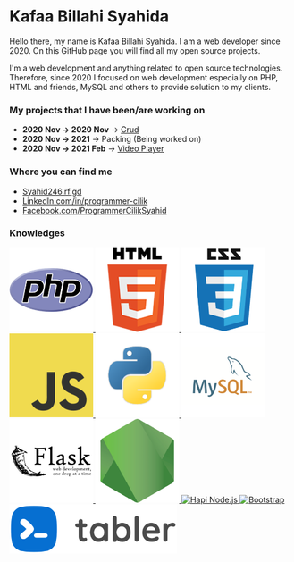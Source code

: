 # Kafaa Billahi Syahida

Hello there, my name is Kafaa Billahi Syahida. I am a web developer since 2020. On this GitHub page you will find all my open source projects.

I'm a web development and anything related to open source technologies. Therefore, since 2020 I focused on web development especially on PHP, HTML and friends, MySQL and others to provide solution to my clients.

### My projects that I have been/are working on

- **2020 Nov &rarr; 2020 Nov** &rarr; [Crud](https://github.com/syahid246/crud)
- **2020 Nov &rarr; 2021** &rarr; Packing (Being worked on)
- **2020 Nov &rarr; 2021 Feb** &rarr; [Video Player](https://isofan24.github.io/youtube/)

### Where you can find me

- [Syahid246.rf.gd](https://syahid246.rf.gd)
- [LinkedIn.com/in/programmer-cilik](https://linkedin.com/in/programmer-cilik/)
- [Facebook.com/ProgrammerCilikSyahid](https://facebook.com/programmerciliksyahid)

### Knowledges

<a href="https://php.net">
  <img src="https://raw.githubusercontent.com/github/explore/ccc16358ac4530c6a69b1b80c7223cd2744dea83/topics/php/php.png" width="150" alt="PHP"/>
</a>
<a href="https://html.spec.whatwg.org">
  <img src="https://raw.githubusercontent.com/github/explore/80688e429a7d4ef2fca1e82350fe8e3517d3494d/topics/html/html.png" width="150" alt="HTML"/>
</a>
<a href="https://w3.org/TR/CSS/#css">
  <img src="https://raw.githubusercontent.com/github/explore/80688e429a7d4ef2fca1e82350fe8e3517d3494d/topics/css/css.png" width="150" alt="CSS"/>
</a>
<a href="https://ecma-international.org/publications-and-standards/standards/ecma-262/">
  <img src="https://raw.githubusercontent.com/github/explore/80688e429a7d4ef2fca1e82350fe8e3517d3494d/topics/javascript/javascript.png" width="150" alt="Javascript"/>
</a>
<a href="https://python.org">
  <img src="https://raw.githubusercontent.com/github/explore/80688e429a7d4ef2fca1e82350fe8e3517d3494d/topics/python/python.png" width="150" alt="Python"/>
</a>
<a href="https://mysql.com">
  <img src="https://raw.githubusercontent.com/github/explore/80688e429a7d4ef2fca1e82350fe8e3517d3494d/topics/mysql/mysql.png" width="150" alt="MySQL"/>
</a>
<a href="https://palletsprojects.com/p/flask">
  <img src="https://raw.githubusercontent.com/github/explore/80688e429a7d4ef2fca1e82350fe8e3517d3494d/topics/flask/flask.png" width="150" alt="Python Flask"/>
</a>
<a href="https://nodejs.org">
  <img src="https://raw.githubusercontent.com/github/explore/80688e429a7d4ef2fca1e82350fe8e3517d3494d/topics/nodejs/nodejs.png" width="150" alt="Node.js"/>
</a>
<a href="https://hapi.dev">
  <img src="https://raw.githubusercontent.com/hapijs/assets/master/images/hapi.png" width="150" alt="Hapi Node.js"/>
</a>
<a href="https://getbootstrap.com">
  <img src="https://getbootstrap.com/docs/5.1/assets/brand/bootstrap-logo-shadow.png" width="150" alt="Bootstrap"/>
</a>
<a href="https://tabler.io">
  <img src="https://raw.githubusercontent.com/tabler/tabler/dev/src/static/logo.svg" width="300" alt="Tabler"/>
</a>
